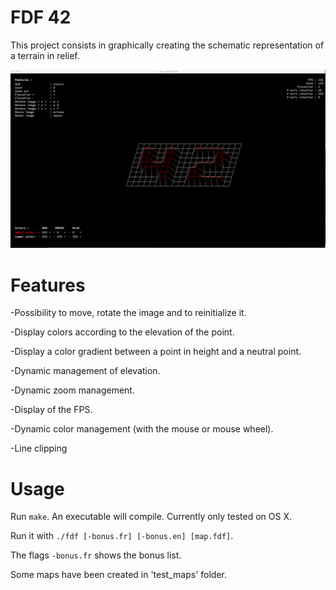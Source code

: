 # FDF 42
This project consists in graphically creating the schematic representation of a terrain in relief.

![screenshot](/fdf/screens/fdf_42.png?raw=true)

# Features

-Possibility to move, rotate the image and to reinitialize it.

-Display colors according to the elevation of the point.

-Display a color gradient between a point in height and a neutral point.

-Dynamic management of elevation.

-Dynamic zoom management.

-Display of the FPS.

-Dynamic color management (with the mouse or mouse wheel).

-Line clipping

# Usage

Run `make`. An executable will compile. Currently only tested on OS X.

Run it with `./fdf [-bonus.fr] [-bonus.en] [map.fdf]`.

The flags `-bonus.fr` shows the bonus list.

Some maps have been created in 'test_maps' folder.
